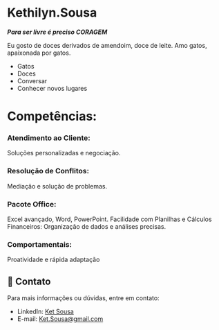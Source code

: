 # Kethilyn.Sousa   

***Para ser livre é preciso CORAGEM***

Eu gosto de doces derivados de amendoim, doce de leite.
Amo gatos, apaixonada por gatos.
 - Gatos
 - Doces
 - Conversar
 - Conhecer novos lugares

# Competências: #

### Atendimento ao Cliente:
Soluções personalizadas e negociação.
### Resolução de Conflitos:
Mediação e solução de problemas.
### Pacote Office: 
Excel avançado, Word, PowerPoint.
Facilidade com Planilhas e Cálculos Financeiros:
Organização de dados e análises
precisas.

### Comportamentais: 
Proatividade e rápida adaptação

## 📧 Contato

Para mais informações ou dúvidas, entre em contato:

- LinkedIn: [Ket Sousa](http://linkedin.com/in/kethilyn-sousa-306b0371 )
- E-mail: Ket.Sousa@gmail.com
